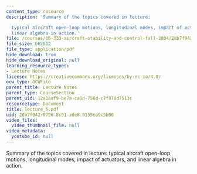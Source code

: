 ```yaml
---
content_type: resource
description: 'Summary of the topics covered in lecture:

  typical aircraft open-loop motions, longitudinal modes, impact of actuators, and
  linear algebra in action.'
file: /courses/16-333-aircraft-stability-and-control-fall-2004/28b7f94207968c91ade88155ea9c5b00_lecture_6.pdf
file_size: 662812
file_type: application/pdf
hide_download: true
hide_download_original: null
learning_resource_types:
- Lecture Notes
license: https://creativecommons.org/licenses/by-nc-sa/4.0/
ocw_type: OCWFile
parent_title: Lecture Notes
parent_type: CourseSection
parent_uid: 12a1aaf9-be7a-ca1d-756d-c7f978d7513c
resourcetype: Document
title: lecture_6.pdf
uid: 28b7f942-0796-8c91-ade8-8155ea9c5b00
video_files:
  video_thumbnail_file: null
video_metadata:
  youtube_id: null
---
```

Summary of the topics covered in lecture:
typical aircraft open-loop motions, longitudinal modes, impact of actuators, and linear algebra in action.